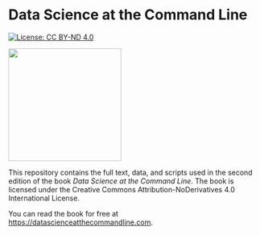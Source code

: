 # Data Science at the Command Line

[![License: CC BY-ND 4.0](https://img.shields.io/badge/License-CC%20BY--ND%204.0-lightgrey.svg)](https://creativecommons.org/licenses/by-nd/4.0/)

<a href="https://datascienceatthecommandline.com/">
<img src="https://datascienceatthecommandline.com/2e/images/cover-small.png" width="224px" /></a>

This repository contains the full text, data, and scripts used in the second edition of the book *Data Science at the Command Line*. The book is licensed under the Creative Commons Attribution-NoDerivatives 4.0 International License.

You can read the book for free at https://datascienceatthecommandline.com.
